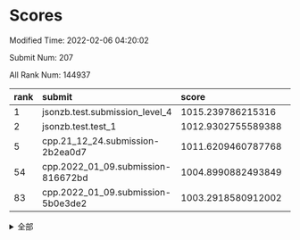 # Scores

Modified Time: 2022-02-06 04:20:02

Submit Num: 207

All Rank Num: 144937

| rank |               submit               |       score        |       sigma        | pk_num |
| :--- | :--------------------------------- | :----------------- | :----------------- | :----- |
| 1    | jsonzb.test.submission_level_4     | 1015.239786215316  | 0.8932679578131599 | 2797   |
| 2    | jsonzb.test.test_1                 | 1012.9302755589388 | 0.8233949474521695 | 2804   |
| 5    | cpp.21_12_24.submission-2b2ea0d7   | 1011.6209460787768 | 0.783679395214799  | 2802   |
| 54   | cpp.2022_01_09.submission-816672bd | 1004.8990882493849 | 0.7123049874090811 | 2797   |
| 83   | cpp.2022_01_09.submission-5b0e3de2 | 1003.2918580912002 | 0.7113079040341919 | 2803   |


<details>
<summary>全部</summary>

| rank |                 submit                 |       score        |       sigma        | pk_num |
| :--- | :------------------------------------- | :----------------- | :----------------- | :----- |
| 1    | jsonzb.test.submission_level_4         | 1015.239786215316  | 0.8932679578131599 | 2797   |
| 2    | jsonzb.test.test_1                     | 1012.9302755589388 | 0.8233949474521695 | 2804   |
| 3    | gobigger.level_3.submission_level_3_35 | 1012.118820707047  | 0.779382797126857  | 2797   |
| 4    | gobigger.level_3.submission_level_3_48 | 1011.7142173940101 | 0.7835697115053002 | 2800   |
| 5    | cpp.21_12_24.submission-2b2ea0d7       | 1011.6209460787768 | 0.783679395214799  | 2802   |
| 6    | gobigger.level_3.submission_level_3_14 | 1011.4172728298745 | 0.7840945707167906 | 2800   |
| 7    | gobigger.level_3.submission_level_3_46 | 1011.3764678186947 | 0.7935684169841373 | 2795   |
| 8    | gobigger.level_3.submission_level_3_45 | 1010.963093375395  | 0.7806974019897612 | 2804   |
| 9    | gobigger.level_3.submission_level_3_39 | 1010.8317887429474 | 0.7551121877532035 | 2801   |
| 10   | gobigger.level_3.submission_level_3_40 | 1010.7991523745208 | 0.7636954189889765 | 2802   |
| 11   | gobigger.level_3.submission_level_3_36 | 1010.6809154463197 | 0.7940619500265964 | 2804   |
| 12   | gobigger.level_3.submission_level_3_6  | 1010.671668225332  | 0.7520548503529759 | 2800   |
| 13   | gobigger.level_3.submission_level_3_21 | 1010.3409502187272 | 0.7565729561373259 | 2800   |
| 14   | gobigger.level_3.submission_level_3_8  | 1010.3211370754988 | 0.7490414709681222 | 2806   |
| 15   | gobigger.level_3.submission_level_3_2  | 1010.2594040932278 | 0.7666231345816917 | 2801   |
| 16   | gobigger.level_3.submission_level_3_13 | 1010.2224377132686 | 0.7710012636487442 | 2794   |
| 17   | gobigger.level_3.submission_level_3_12 | 1010.178860906241  | 0.7566458088564657 | 2796   |
| 18   | gobigger.level_3.submission_level_3_5  | 1010.0314031727398 | 0.7550998412498122 | 2805   |
| 19   | gobigger.level_3.submission_level_3_42 | 1010.0302578821282 | 0.7553158919192174 | 2800   |
| 20   | gobigger.level_3.submission_level_3_28 | 1010.0003447348178 | 0.76120744785671   | 2801   |
| 21   | gobigger.level_3.submission_level_3_19 | 1009.9630374486854 | 0.7426784936327904 | 2796   |
| 22   | gobigger.level_3.submission_level_3_43 | 1009.9616125056319 | 0.7612152084750965 | 2803   |
| 23   | gobigger.level_3.submission_level_3_49 | 1009.9605309604033 | 0.7577635378431535 | 2808   |
| 24   | gobigger.level_3.submission_level_3_7  | 1009.8981165059828 | 0.7323363050681967 | 2799   |
| 25   | gobigger.level_3.submission_level_3_4  | 1009.8851138898686 | 0.7437245539767011 | 2798   |
| 26   | gobigger.level_3.submission_level_3_47 | 1009.8653877342867 | 0.7470966860399191 | 2802   |
| 27   | gobigger.level_3.submission_level_3_38 | 1009.7893367673969 | 0.7415499603571042 | 2802   |
| 28   | gobigger.level_3.submission_level_3_0  | 1009.7548716511156 | 0.7557593901872883 | 2793   |
| 29   | gobigger.level_3.submission_level_3_30 | 1009.7307565376933 | 0.7604322228694977 | 2801   |
| 30   | gobigger.level_3.submission_level_3_17 | 1009.6913394144178 | 0.7411328389470704 | 2802   |
| 31   | gobigger.level_3.submission_level_3_16 | 1009.6599684412465 | 0.7483433354251718 | 2803   |
| 32   | gobigger.level_3.submission_level_3_32 | 1009.5305481049368 | 0.7563860997780514 | 2799   |
| 33   | gobigger.level_3.submission_level_3_11 | 1009.4427033821477 | 0.7529795978347364 | 2797   |
| 34   | gobigger.level_3.submission_level_3_29 | 1009.4376088525661 | 0.7444195720948745 | 2799   |
| 35   | gobigger.level_3.submission_level_3_27 | 1009.4171004647992 | 0.7491656851965252 | 2805   |
| 36   | gobigger.level_3.submission_level_3_20 | 1009.3746609398086 | 0.7554897689068227 | 2802   |
| 37   | gobigger.level_3.submission_level_3_15 | 1009.3709760942521 | 0.7540919074186554 | 2799   |
| 38   | gobigger.level_3.submission_level_3_33 | 1009.365482563351  | 0.7505700730387723 | 2798   |
| 39   | gobigger.level_3.submission_level_3_22 | 1009.3175343953691 | 0.773001121276175  | 2801   |
| 40   | gobigger.level_3.submission_level_3_1  | 1009.2520071742645 | 0.7363975534016772 | 2798   |
| 41   | gobigger.level_3.submission_level_3_41 | 1009.1799079641377 | 0.7385133630296403 | 2800   |
| 42   | gobigger.level_3.submission_level_3_37 | 1008.9730388429346 | 0.7500507251262799 | 2804   |
| 43   | gobigger.level_3.submission_level_3_23 | 1008.9595365720104 | 0.7547489293428818 | 2795   |
| 44   | gobigger.level_3.submission_level_3_44 | 1008.9564044488607 | 0.7627122293139889 | 2799   |
| 45   | gobigger.level_3.submission_level_3_26 | 1008.9501365585601 | 0.7394377817367024 | 2798   |
| 46   | gobigger.level_3.submission_level_3_9  | 1008.8469539671107 | 0.7323193081651639 | 2796   |
| 47   | gobigger.level_3.submission_level_3_24 | 1008.7621914808099 | 0.749735430513778  | 2798   |
| 48   | gobigger.level_3.submission_level_3_10 | 1008.6664214123639 | 0.7333575378998007 | 2802   |
| 49   | gobigger.level_3.submission_level_3_34 | 1008.6174097534392 | 0.7472127177611463 | 2803   |
| 50   | gobigger.level_3.submission_level_3_18 | 1008.5780033756902 | 0.7367781670794376 | 2802   |
| 51   | gobigger.level_3.submission_level_3_25 | 1008.3693561524416 | 0.7458884255023911 | 2800   |
| 52   | gobigger.level_3.submission_level_3_3  | 1008.253239095134  | 0.7331473682832963 | 2803   |
| 53   | gobigger.level_3.submission_level_3_31 | 1008.2490102464029 | 0.7542826200992281 | 2799   |
| 54   | cpp.2022_01_09.submission-816672bd     | 1004.8990882493849 | 0.7123049874090811 | 2797   |
| 55   | gobigger.level_1.submission_level_1_22 | 1004.7832364267742 | 0.723939750109856  | 2802   |
| 56   | gobigger.level_1.submission_level_1_15 | 1004.4765494728352 | 0.7003518449340222 | 2805   |
| 57   | gobigger.level_1.submission_level_1_12 | 1004.3775738713504 | 0.7235850518702923 | 2796   |
| 58   | gobigger.level_1.submission_level_1_6  | 1004.2930564481815 | 0.7108996336505039 | 2803   |
| 59   | gobigger.level_1.submission_level_1_47 | 1004.2483399886698 | 0.7094282599600622 | 2799   |
| 60   | gobigger.level_1.submission_level_1_24 | 1004.2360106229114 | 0.7172616462192122 | 2805   |
| 61   | gobigger.level_1.submission_level_1_5  | 1004.1138375016069 | 0.7132588200171772 | 2805   |
| 62   | gobigger.level_1.submission_level_1_27 | 1004.0807382851148 | 0.7160038925779172 | 2797   |
| 63   | gobigger.level_1.submission_level_1_41 | 1004.0149788976444 | 0.729215114133591  | 2802   |
| 64   | gobigger.level_1.submission_level_1_3  | 1003.9737059577428 | 0.7187245903011801 | 2803   |
| 65   | gobigger.level_1.submission_level_1_33 | 1003.8976907426706 | 0.7316972585510153 | 2795   |
| 66   | gobigger.level_1.submission_level_1_21 | 1003.8819198050412 | 0.7048195122890716 | 2801   |
| 67   | gobigger.level_1.submission_level_1_44 | 1003.8366969723332 | 0.719298215058528  | 2804   |
| 68   | gobigger.level_1.submission_level_1_26 | 1003.8147155917599 | 0.7201815670030016 | 2798   |
| 69   | gobigger.level_1.submission_level_1_38 | 1003.7695903204241 | 0.7254640101850689 | 2799   |
| 70   | gobigger.level_1.submission_level_1_11 | 1003.7429861877504 | 0.7298424373116957 | 2798   |
| 71   | gobigger.level_1.submission_level_1_31 | 1003.7336915744394 | 0.7249056720680269 | 2805   |
| 72   | gobigger.level_1.submission_level_1_7  | 1003.7240298394053 | 0.7202172762535317 | 2800   |
| 73   | gobigger.level_1.submission_level_1_2  | 1003.6955642994243 | 0.7229922655829175 | 2808   |
| 74   | gobigger.level_1.submission_level_1_17 | 1003.6923653089623 | 0.7229324347159862 | 2802   |
| 75   | gobigger.level_1.submission_level_1_8  | 1003.6790377120195 | 0.7049643497016482 | 2802   |
| 76   | gobigger.level_1.submission_level_1_29 | 1003.6484686748759 | 0.7180836647312603 | 2797   |
| 77   | gobigger.level_1.submission_level_1_1  | 1003.4661481359457 | 0.7164887021002415 | 2801   |
| 78   | gobigger.level_1.submission_level_1_34 | 1003.4169421920201 | 0.7086541401883797 | 2800   |
| 79   | gobigger.level_1.submission_level_1_40 | 1003.3797896393409 | 0.7131869156764166 | 2796   |
| 80   | gobigger.level_1.submission_level_1_43 | 1003.3651783435254 | 0.7212252449145916 | 2808   |
| 81   | gobigger.level_1.submission_level_1_39 | 1003.3586763797018 | 0.7155191635524413 | 2800   |
| 82   | gobigger.level_1.submission_level_1_14 | 1003.3271535506171 | 0.7264956752946782 | 2796   |
| 83   | cpp.2022_01_09.submission-5b0e3de2     | 1003.2918580912002 | 0.7113079040341919 | 2803   |
| 84   | gobigger.level_1.submission_level_1_9  | 1003.2846982121805 | 0.7130982341982298 | 2800   |
| 85   | gobigger.level_1.submission_level_1_42 | 1003.2719823728568 | 0.7152041806214294 | 2805   |
| 86   | gobigger.level_1.submission_level_1_49 | 1003.2272697573784 | 0.7167942906884806 | 2805   |
| 87   | gobigger.level_1.submission_level_1_19 | 1003.1270622931664 | 0.7216702931458326 | 2793   |
| 88   | gobigger.level_1.submission_level_1_32 | 1003.0673792948202 | 0.7167573085678117 | 2805   |
| 89   | gobigger.level_1.submission_level_1_37 | 1002.8209944019713 | 0.7133291408328681 | 2801   |
| 90   | gobigger.level_1.submission_level_1_0  | 1002.816810997554  | 0.7166053954406456 | 2798   |
| 91   | gobigger.level_1.submission_level_1_13 | 1002.5025143806042 | 0.7090081748266128 | 2802   |
| 92   | gobigger.level_1.submission_level_1_30 | 1002.3433203529172 | 0.7080885636909993 | 2798   |
| 93   | gobigger.level_1.submission_level_1_45 | 1002.3091227409983 | 0.7191665799727947 | 2802   |
| 94   | gobigger.level_1.submission_level_1_28 | 1002.3001407182406 | 0.7135316174233228 | 2802   |
| 95   | gobigger.level_1.submission_level_1_35 | 1002.2626294092431 | 0.7028686482272188 | 2802   |
| 96   | gobigger.level_1.submission_level_1_4  | 1002.2259168581877 | 0.7109801187422187 | 2798   |
| 97   | gobigger.level_1.submission_level_1_23 | 1002.1946950711529 | 0.7019056217295256 | 2800   |
| 98   | gobigger.level_1.submission_level_1_18 | 1002.1295921846048 | 0.7101278152825529 | 2804   |
| 99   | gobigger.level_1.submission_level_1_46 | 1002.1055663958848 | 0.7109818136332293 | 2802   |
| 100  | gobigger.level_1.submission_level_1_16 | 1002.1042075298592 | 0.7128300376503377 | 2800   |
| 101  | gobigger.level_1.submission_level_1_36 | 1002.0825860664165 | 0.7140400612898091 | 2808   |
| 102  | gobigger.level_1.submission_level_1_25 | 1002.0102134831441 | 0.7146039721736687 | 2802   |
| 103  | gobigger.level_1.submission_level_1_20 | 1001.9812357073454 | 0.7067251769779768 | 2798   |
| 104  | gobigger.level_1.submission_level_1_10 | 1001.5239029268339 | 0.7103102953345507 | 2799   |
| 105  | gobigger.level_1.submission_level_1_48 | 1001.4893169825194 | 0.7098586130578739 | 2806   |
| 106  | gobigger.random.submission_random_46   | 997.1130375887246  | 0.7211616287084878 | 2803   |
| 107  | gobigger.random.submission_random_25   | 997.0672556212368  | 0.6983682547937431 | 2803   |
| 108  | gobigger.random.submission_random_6    | 997.0380814973032  | 0.6994045008362991 | 2802   |
| 109  | gobigger.random.submission_random_37   | 996.9444655697465  | 0.7030013853568228 | 2800   |
| 110  | gobigger.random.submission_random_28   | 996.9163505842987  | 0.7094045803270667 | 2795   |
| 111  | gobigger.random.submission_random_48   | 996.89915213597    | 0.7110900718462775 | 2797   |
| 112  | gobigger.random.submission_random_20   | 996.8005584529283  | 0.7072188252513266 | 2798   |
| 113  | gobigger.random.submission_random_12   | 996.769601673725   | 0.6967446058441735 | 2805   |
| 114  | gobigger.random.submission_random_32   | 996.7003944485817  | 0.7109883121141736 | 2799   |
| 115  | gobigger.random.submission_random_23   | 996.6806210731353  | 0.6977539401566821 | 2803   |
| 116  | gobigger.random.submission_random_21   | 996.6763365399621  | 0.7164714689884973 | 2801   |
| 117  | gobigger.random.submission_random_16   | 996.6403735363485  | 0.7129643500530257 | 2801   |
| 118  | gobigger.random.submission_random_24   | 996.5639873119172  | 0.7124182256049207 | 2801   |
| 119  | gobigger.random.submission_random_35   | 996.4261263789892  | 0.6956851801657479 | 2801   |
| 120  | gobigger.random.submission_random_2    | 996.3851831734938  | 0.7138120339448076 | 2805   |
| 121  | gobigger.random.submission_random_9    | 996.3044552616491  | 0.7128675275188666 | 2803   |
| 122  | gobigger.random.submission_random_0    | 996.2880084041592  | 0.7070359807554941 | 2805   |
| 123  | gobigger.random.submission_random_44   | 996.2763130062032  | 0.7070293231646116 | 2803   |
| 124  | gobigger.random.submission_random_5    | 996.2587352247543  | 0.7121414189941487 | 2803   |
| 125  | gobigger.random.submission_random_29   | 996.241669656798   | 0.714434462336333  | 2797   |
| 126  | gobigger.random.submission_random_42   | 996.1814255004422  | 0.7057175739811915 | 2798   |
| 127  | gobigger.random.submission_random_8    | 996.1666852648486  | 0.7144056072170462 | 2800   |
| 128  | gobigger.random.submission_random_41   | 996.1133021896443  | 0.7119220771521307 | 2803   |
| 129  | gobigger.random.submission_random_3    | 996.094323998158   | 0.7054920873332305 | 2805   |
| 130  | gobigger.random.submission_random_14   | 996.0758207149531  | 0.7136930102267541 | 2798   |
| 131  | gobigger.random.submission_random_18   | 996.0723208463758  | 0.7060902419995937 | 2797   |
| 132  | gobigger.random.submission_random_39   | 996.0523928084561  | 0.7065566270080197 | 2800   |
| 133  | gobigger.random.submission_random_22   | 996.0504487358781  | 0.7026306845911966 | 2799   |
| 134  | gobigger.random.submission_random_17   | 995.9961510840972  | 0.7132670388394642 | 2801   |
| 135  | gobigger.random.submission_random_11   | 995.9793380944874  | 0.7058932780481336 | 2806   |
| 136  | gobigger.random.submission_random_45   | 995.8466094014138  | 0.7255467794418657 | 2799   |
| 137  | gobigger.random.submission_random_26   | 995.810952208192   | 0.7141188377581533 | 2800   |
| 138  | gobigger.random.submission_random_15   | 995.8107828504335  | 0.7063918246088748 | 2804   |
| 139  | gobigger.random.submission_random_27   | 995.7272612003169  | 0.7109002000879775 | 2798   |
| 140  | gobigger.random.submission_random_38   | 995.7010945241424  | 0.6974313545196553 | 2804   |
| 141  | gobigger.random.submission_random_34   | 995.6022034560852  | 0.7089659915732682 | 2804   |
| 142  | gobigger.random.submission_random_49   | 995.55715193598    | 0.7144541572269507 | 2799   |
| 143  | gobigger.random.submission_random_31   | 995.5432254627333  | 0.7115401091136447 | 2797   |
| 144  | gobigger.random.submission_random_40   | 995.5235055457132  | 0.7155961632865221 | 2801   |
| 145  | gobigger.random.submission_random_30   | 995.4039524369941  | 0.6998338806478974 | 2797   |
| 146  | gobigger.random.submission_random_10   | 995.3813659832836  | 0.7085717927890806 | 2801   |
| 147  | gobigger.random.submission_random_19   | 995.3812057336795  | 0.7188829092833849 | 2804   |
| 148  | gobigger.random.submission_random_7    | 995.3102717442721  | 0.7146415731751659 | 2803   |
| 149  | gobigger.random.submission_random_1    | 995.2390039603724  | 0.7207740670812551 | 2797   |
| 150  | gobigger.random.submission_random_47   | 995.1823522792727  | 0.7219407700556013 | 2806   |
| 151  | gobigger.random.submission_random_13   | 995.1325536308352  | 0.7247967839108078 | 2801   |
| 152  | gobigger.random.submission_random_4    | 994.8659146112508  | 0.7101949469644369 | 2806   |
| 153  | gobigger.random.submission_random_43   | 994.8483096691612  | 0.7298140907015036 | 2799   |
| 154  | gobigger.random.submission_random_33   | 994.7195441910071  | 0.7060738041105245 | 2800   |
| 155  | gobigger.random.submission_random_36   | 994.7170959475369  | 0.7237597312003223 | 2798   |
| 156  | gobigger.level_2.submission_level_2_24 | 994.5431588089795  | 0.7360507560031777 | 2798   |
| 157  | gobigger.level_2.submission_level_2_19 | 994.0390592703594  | 0.738059657152618  | 2799   |
| 158  | gobigger.level_2.submission_level_2_26 | 993.8416078686507  | 0.7126013119764754 | 2801   |
| 159  | gobigger.level_2.submission_level_2_23 | 993.7163756824373  | 0.7345623198328665 | 2799   |
| 160  | gobigger.level_2.submission_level_2_46 | 993.7030300902942  | 0.7203356030086235 | 2804   |
| 161  | gobigger.level_2.submission_level_2_16 | 993.640805166931   | 0.7205697888271954 | 2802   |
| 162  | gobigger.level_2.submission_level_2_13 | 993.4672966232861  | 0.7518122148982652 | 2806   |
| 163  | gobigger.level_2.submission_level_2_41 | 993.4408081859418  | 0.7465974221755072 | 2803   |
| 164  | gobigger.level_2.submission_level_2_22 | 993.3588740919186  | 0.7383032126404012 | 2804   |
| 165  | gobigger.level_2.submission_level_2_12 | 993.1759445091468  | 0.7305319441159994 | 2802   |
| 166  | gobigger.level_2.submission_level_2_27 | 993.1510995911267  | 0.7523677317522108 | 2802   |
| 167  | gobigger.level_2.submission_level_2_7  | 992.9145737652788  | 0.7242890343077306 | 2798   |
| 168  | gobigger.level_2.submission_level_2_17 | 992.7332131734232  | 0.7473149835435497 | 2803   |
| 169  | gobigger.level_2.submission_level_2_36 | 992.6861087572778  | 0.7303191659856871 | 2796   |
| 170  | gobigger.level_2.submission_level_2_9  | 992.6628184498983  | 0.7283513965176648 | 2802   |
| 171  | gobigger.level_2.submission_level_2_37 | 992.6116144639883  | 0.7703662184784281 | 2800   |
| 172  | gobigger.level_2.submission_level_2_11 | 992.5275291159849  | 0.7252462957849334 | 2795   |
| 173  | gobigger.level_2.submission_level_2_38 | 992.5132937851339  | 0.7605789164837843 | 2802   |
| 174  | gobigger.level_2.submission_level_2_4  | 992.4324071557687  | 0.7462789045772354 | 2796   |
| 175  | gobigger.level_2.submission_level_2_2  | 992.3624313648553  | 0.7601202223457277 | 2804   |
| 176  | gobigger.level_2.submission_level_2_30 | 992.3363899967075  | 0.7534908053700379 | 2802   |
| 177  | gobigger.level_2.submission_level_2_45 | 992.2577102422638  | 0.7378253087184826 | 2799   |
| 178  | gobigger.level_2.submission_level_2_1  | 992.2033913008668  | 0.7308739494827353 | 2800   |
| 179  | gobigger.level_2.submission_level_2_43 | 992.1512414866553  | 0.7380698349032064 | 2799   |
| 180  | gobigger.level_2.submission_level_2_48 | 992.141561514057   | 0.7460962044344329 | 2803   |
| 181  | gobigger.level_2.submission_level_2_25 | 992.049599506706   | 0.7697477844580644 | 2797   |
| 182  | gobigger.level_2.submission_level_2_10 | 992.0373488374212  | 0.7232930332223519 | 2804   |
| 183  | gobigger.level_2.submission_level_2_34 | 991.9276193853955  | 0.7479998245703118 | 2799   |
| 184  | gobigger.level_2.submission_level_2_49 | 991.9204296375841  | 0.7385390414926554 | 2800   |
| 185  | gobigger.level_2.submission_level_2_42 | 991.8801286909137  | 0.7481542117207644 | 2801   |
| 186  | gobigger.level_2.submission_level_2_14 | 991.871699432894   | 0.7375836121234329 | 2800   |
| 187  | gobigger.level_2.submission_level_2_40 | 991.8568311954923  | 0.7501529167045246 | 2796   |
| 188  | gobigger.level_2.submission_level_2_33 | 991.8209874153348  | 0.7474246795436756 | 2800   |
| 189  | gobigger.level_2.submission_level_2_35 | 991.7358151623324  | 0.7380564286971439 | 2805   |
| 190  | gobigger.level_2.submission_level_2_6  | 991.7089086875826  | 0.7474539672113704 | 2801   |
| 191  | gobigger.level_2.submission_level_2_44 | 991.5239648280359  | 0.7327643565623772 | 2804   |
| 192  | gobigger.level_2.submission_level_2_39 | 991.4304765785299  | 0.7564946323969675 | 2798   |
| 193  | gobigger.level_2.submission_level_2_8  | 991.4163386545342  | 0.7598553892532997 | 2796   |
| 194  | gobigger.level_2.submission_level_2_15 | 991.396221786825   | 0.7741669590977585 | 2803   |
| 195  | gobigger.level_2.submission_level_2_31 | 991.2935589757647  | 0.7517414147907715 | 2801   |
| 196  | gobigger.level_2.submission_level_2_21 | 991.1779039794798  | 0.7609380784994841 | 2806   |
| 197  | gobigger.level_2.submission_level_2_20 | 991.1491570950599  | 0.7405449513536674 | 2799   |
| 198  | gobigger.level_2.submission_level_2_28 | 991.1142131292281  | 0.7609246519968098 | 2798   |
| 199  | gobigger.level_2.submission_level_2_29 | 991.0101417638036  | 0.7406719304079831 | 2800   |
| 200  | gobigger.level_2.submission_level_2_18 | 990.9747735198465  | 0.7646035482089272 | 2802   |
| 201  | gobigger.level_2.submission_level_2_0  | 990.9570546932099  | 0.755988388295302  | 2794   |
| 202  | gobigger.level_2.submission_level_2_47 | 990.9114215961201  | 0.7575032348512684 | 2802   |
| 203  | gobigger.level_2.submission_level_2_32 | 990.8189050495045  | 0.7599142718144126 | 2798   |
| 204  | gobigger.level_2.submission_level_2_3  | 989.9544331945929  | 0.774215428645986  | 2804   |
| 205  | gobigger.level_2.submission_level_2_5  | 989.3037693386086  | 0.8082353287297089 | 2803   |
| 206  | gobigger.none.submission_none_0        | 976.5259158378011  | 1.410981350618443  | 2801   |
| 207  | gobigger.none.submission_none_1        | 974.0604651989252  | 1.6205048599435405 | 2800   |

</details>